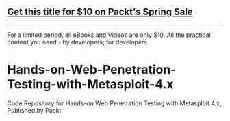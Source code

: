 ## [Get this title for $10 on Packt's Spring Sale](https://www.packt.com/B13071?utm_source=github&utm_medium=packt-github-repo&utm_campaign=spring_10_dollar_2022)
-----
For a limited period, all eBooks and Videos are only $10. All the practical content you need \- by developers, for developers

# Hands-on-Web-Penetration-Testing-with-Metasploit-4.x
Code Repository for Hands-on Web Penetration Testing with Metasploit 4.x, Published by Packt
